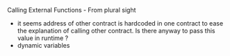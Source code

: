 Calling External Functions - From plural sight

* it seems address of other contract is hardcoded in one contract to ease the explanation of calling other contract. Is there anyway to pass this value in runtime ?
* dynamic variables



